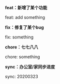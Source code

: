 
**feat：新增了某个功能**

feat: add something

**fix：修复了某个bug**

fix: something

**chore：七七八八**

chore: something

**sync：办公室/家同步进度**

sync: 20200323
